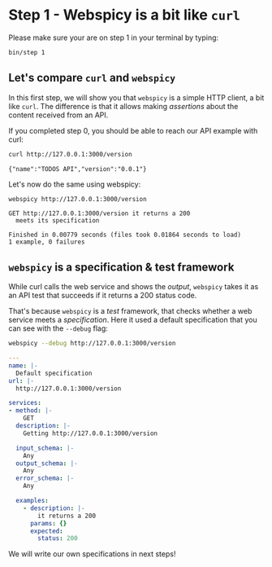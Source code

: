 # Step 1 - Webspicy is a bit like `curl`

Please make sure your are on step 1 in your terminal by typing:

```bash
bin/step 1
```

## Let's compare `curl` and `webspicy`

In this first step, we will show you that `webspicy` is a simple HTTP client, a bit like `curl`. The difference is that it allows making *assertions* about the content received from an API.

If you completed step 0, you should be able to reach our API example with curl:

```bash
curl http://127.0.0.1:3000/version
```

```stdout
{"name":"TODOS API","version":"0.0.1"}
```

Let's now do the same using webspicy:

```bash
webspicy http://127.0.0.1:3000/version
```

```stdout
GET http://127.0.0.1:3000/version it returns a 200
  meets its specification

Finished in 0.00779 seconds (files took 0.01864 seconds to load)
1 example, 0 failures
```

## `webspicy` is a specification & test framework

While curl calls the web service and shows the *output*,
`webspicy` takes it as an API test that succeeds if it returns
a 200 status code.

That's because `webspicy` is a *test* framework, that checks
whether a web service meets a *specification*. Here it used
a default specification that you can see with the `--debug`
flag:

```bash
webspicy --debug http://127.0.0.1:3000/version
```

```yaml
---
name: |-
  Default specification
url: |-
  http://127.0.0.1:3000/version

services:
- method: |-
    GET
  description: |-
    Getting http://127.0.0.1:3000/version

  input_schema: |-
    Any
  output_schema: |-
    Any
  error_schema: |-
    Any

  examples:
    - description: |-
        it returns a 200
      params: {}
      expected:
        status: 200
```

We will write our own specifications in next steps!
